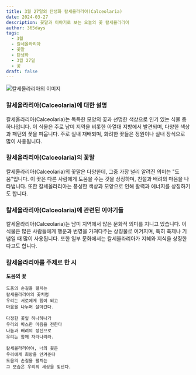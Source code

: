 ```yaml
---
title: 3월 27일의 탄생화 칼세올라리아(Calceolaria)
date: 2024-03-27
description: 꽃말과 이야기로 보는 오늘의 꽃 칼세올라리아
author: 365days
tags:
  - 3월
  - 칼세올라리아
  - 꽃말
  - 탄생화
  - 3월 27일
  - 꽃
draft: false
---
```

 
![칼세올라리아의 이미지](https://cdn.pixabay.com/photo/2018/03/15/17/43/plant-3228944_640.jpg#center)


### 칼세올라리아(Calceolaria)에 대한 설명

칼세올라리아(Calceolaria)는 독특한 모양의 꽃과 선명한 색상으로 인기 있는 식물 중 하나입니다. 이 식물은 주로 남미 지역을 비롯한 아열대 지방에서 발견되며, 다양한 색상과 패턴의 꽃을 피웁니다. 주로 실내 재배되며, 화려한 꽃들은 정원이나 실내 장식으로 많이 사용됩니다.

### 칼세올라리아(Calceolaria)의 꽃말

칼세올라리아(Calceolaria)의 꽃말은 다양한데, 그중 가장 널리 알려진 의미는 "도움"입니다. 이 꽃은 다른 사람에게 도움을 주는 것을 상징하며, 친절과 배려의 마음을 나타냅니다. 또한 칼세올라리아는 풍성한 색상과 모양으로 인해 활력과 에너지를 상징하기도 합니다.

### 칼세올라리아(Calceolaria)에 관련된 이야기들

칼세올라리아(Calceolaria)는 남미 지역에서 많은 문화적 의미를 지니고 있습니다. 이 식물은 많은 사람들에게 행운과 번영을 가져다주는 상징물로 여겨지며, 특히 축제나 기념일 때 많이 사용됩니다. 또한 일부 문화에서는 칼세올라리아가 지혜와 지식을 상징한다고도 합니다.

### 칼세올라리아를 주제로 한 시

**도움의 꽃**

	도움의 손길을 펼치는  
	칼세올라리아의 꽃처럼  
	우리는 서로에게 힘이 되고  
	마음을 나누며 살아간다.
	
	다정한 꽃잎 하나하나가  
	우리의 따스한 마음을 전한다  
	나눔과 배려의 정신으로  
	우리는 함께 자라나리라.
	
	칼세올라리아야, 너의 꽃은  
	우리에게 희망을 안겨준다  
	도움의 손길을 펼치는  
	그 모습은 우리의 세상을 빛낸다.